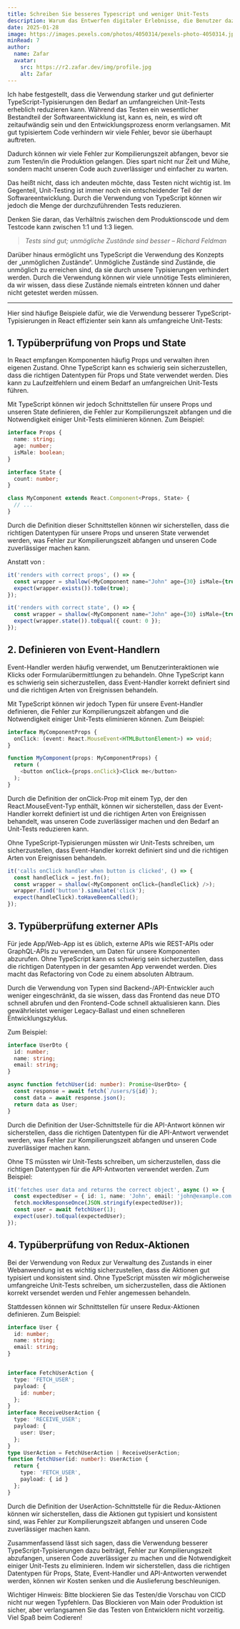 ```yaml
---
title: Schreiben Sie besseres Typescript und weniger Unit-Tests
description: Warum das Entwerfen digitaler Erlebnisse, die Benutzer dazu anregen, langsamer zu werden und sich intensiv zu engagieren, zu bedeutungsvolleren Interaktionen und besseren Ergebnissen führen kann.
date: 2025-01-28
image: https://images.pexels.com/photos/4050314/pexels-photo-4050314.jpeg?auto=compress&cs=tinysrgb&w=1260&h=750&dpr=1
minRead: 7
author:
  name: Zafar
  avatar:
    src: https://r2.zafar.dev/img/profile.jpg
    alt: Zafar
---
```

Ich habe festgestellt, dass die Verwendung starker und gut definierter TypeScript-Typisierungen den Bedarf an umfangreichen Unit-Tests erheblich reduzieren kann. Während das Testen ein wesentlicher Bestandteil der Softwareentwicklung ist, kann es, nein, es wird oft zeitaufwändig sein und den Entwicklungsprozess enorm verlangsamen. Mit gut typisiertem Code verhindern wir viele Fehler, bevor sie überhaupt auftreten.

Dadurch können wir viele Fehler zur Kompilierungszeit abfangen, bevor sie zum Testen/in die Produktion gelangen. Dies spart nicht nur Zeit und Mühe, sondern macht unseren Code auch zuverlässiger und einfacher zu warten.

Das heißt nicht, dass ich andeuten möchte, dass Testen nicht wichtig ist. Im Gegenteil, Unit-Testing ist immer noch ein entscheidender Teil der Softwareentwicklung. Durch die Verwendung von TypeScript können wir jedoch die Menge der durchzuführenden Tests reduzieren.

Denken Sie daran, das Verhältnis zwischen dem Produktionscode und dem Testcode kann zwischen 1:1 und 1:3 liegen.

> *Tests sind gut; unmögliche Zustände sind besser – Richard Feldman*

Darüber hinaus ermöglicht uns TypeScript die Verwendung des Konzepts der „unmöglichen Zustände“. Unmögliche Zustände sind Zustände, die unmöglich zu erreichen sind, da sie durch unsere Typisierungen verhindert werden. Durch die Verwendung können wir viele unnötige Tests eliminieren, da wir wissen, dass diese Zustände niemals eintreten können und daher nicht getestet werden müssen.

---

Hier sind häufige Beispiele dafür, wie die Verwendung besserer TypeScript-Typisierungen in React effizienter sein kann als umfangreiche Unit-Tests:

## 1. Typüberprüfung von Props und State
In React empfangen Komponenten häufig Props und verwalten ihren eigenen Zustand. Ohne TypeScript kann es schwierig sein sicherzustellen, dass die richtigen Datentypen für Props und State verwendet werden. Dies kann zu Laufzeitfehlern und einem Bedarf an umfangreichen Unit-Tests führen.

Mit TypeScript können wir jedoch Schnittstellen für unsere Props und unseren State definieren, die Fehler zur Kompilierungszeit abfangen und die Notwendigkeit einiger Unit-Tests eliminieren können. Zum Beispiel:

```ts
interface Props {
  name: string;
  age: number;
  isMale: boolean;
}

interface State {
  count: number;
}

class MyComponent extends React.Component<Props, State> {
  // ...
}
```

Durch die Definition dieser Schnittstellen können wir sicherstellen, dass die richtigen Datentypen für unsere Props und unseren State verwendet werden, was Fehler zur Kompilierungszeit abfangen und unseren Code zuverlässiger machen kann.

Anstatt von :

```ts
it('renders with correct props', () => {
  const wrapper = shallow(<MyComponent name="John" age={30} isMale={true} />);
  expect(wrapper.exists()).toBe(true);
});

it('renders with correct state', () => {
  const wrapper = shallow(<MyComponent name="John" age={30} isMale={true} />);
  expect(wrapper.state()).toEqual({ count: 0 });
});
```

## 2. Definieren von Event-Handlern

Event-Handler werden häufig verwendet, um Benutzerinteraktionen wie Klicks oder Formularübermittlungen zu behandeln. Ohne TypeScript kann es schwierig sein sicherzustellen, dass Event-Handler korrekt definiert sind und die richtigen Arten von Ereignissen behandeln.

Mit TypeScript können wir jedoch Typen für unsere Event-Handler definieren, die Fehler zur Kompilierungszeit abfangen und die Notwendigkeit einiger Unit-Tests eliminieren können. Zum Beispiel:

```ts
interface MyComponentProps {
  onClick: (event: React.MouseEvent<HTMLButtonElement>) => void;
}

function MyComponent(props: MyComponentProps) {
  return (
    <button onClick={props.onClick}>Click me</button>
  );
}
```

Durch die Definition der onClick-Prop mit einem Typ, der den React.MouseEvent-Typ enthält, können wir sicherstellen, dass der Event-Handler korrekt definiert ist und die richtigen Arten von Ereignissen behandelt, was unseren Code zuverlässiger machen und den Bedarf an Unit-Tests reduzieren kann.

Ohne TypeScript-Typisierungen müssten wir Unit-Tests schreiben, um sicherzustellen, dass Event-Handler korrekt definiert sind und die richtigen Arten von Ereignissen behandeln.

```ts
it('calls onClick handler when button is clicked', () => {
  const handleClick = jest.fn();
  const wrapper = shallow(<MyComponent onClick={handleClick} />);
  wrapper.find('button').simulate('click');
  expect(handleClick).toHaveBeenCalled();
});
```

## 3. Typüberprüfung externer APIs

Für jede App/Web-App ist es üblich, externe APIs wie REST-APIs oder GraphQL-APIs zu verwenden, um Daten für unsere Komponenten abzurufen. Ohne TypeScript kann es schwierig sein sicherzustellen, dass die richtigen Datentypen in der gesamten App verwendet werden. Dies macht das Refactoring von Code zu einem absoluten Albtraum.

Durch die Verwendung von Typen sind Backend-/API-Entwickler auch weniger eingeschränkt, da sie wissen, dass das Frontend das neue DTO schnell abrufen und den Frontend-Code schnell aktualisieren kann. Dies gewährleistet weniger Legacy-Ballast und einen schnelleren Entwicklungszyklus.

Zum Beispiel:
```ts
interface UserDto {
  id: number;
  name: string;
  email: string;
}

async function fetchUser(id: number): Promise<UserDto> {
  const response = await fetch(`/users/${id}`);
  const data = await response.json();
  return data as User;
}
```

Durch die Definition der User-Schnittstelle für die API-Antwort können wir sicherstellen, dass die richtigen Datentypen für die API-Antwort verwendet werden, was Fehler zur Kompilierungszeit abfangen und unseren Code zuverlässiger machen kann.

Ohne TS müssten wir Unit-Tests schreiben, um sicherzustellen, dass die richtigen Datentypen für die API-Antworten verwendet werden. Zum Beispiel:

```ts
it('fetches user data and returns the correct object', async () => {
  const expectedUser = { id: 1, name: 'John', email: 'john@example.com' };
  fetch.mockResponseOnce(JSON.stringify(expectedUser));
  const user = await fetchUser(1);
  expect(user).toEqual(expectedUser);
});
```


## 4. Typüberprüfung von Redux-Aktionen
Bei der Verwendung von Redux zur Verwaltung des Zustands in einer Webanwendung ist es wichtig sicherzustellen, dass die Aktionen gut typisiert und konsistent sind. Ohne TypeScript müssten wir möglicherweise umfangreiche Unit-Tests schreiben, um sicherzustellen, dass die Aktionen korrekt versendet werden und Fehler angemessen behandeln.

Stattdessen können wir Schnittstellen für unsere Redux-Aktionen definieren. Zum Beispiel:

```ts
interface User {
  id: number;
  name: string;
  email: string;
}


interface FetchUserAction {
  type: 'FETCH_USER';
  payload: {
    id: number;
  };
}
interface ReceiveUserAction {
  type: 'RECEIVE_USER';
  payload: {
    user: User;
  };
}
type UserAction = FetchUserAction | ReceiveUserAction;
function fetchUser(id: number): UserAction {
  return {
    type: 'FETCH_USER',
    payload: { id }
  };
}
```

Durch die Definition der UserAction-Schnittstelle für die Redux-Aktionen können wir sicherstellen, dass die Aktionen gut typisiert und konsistent sind, was Fehler zur Kompilierungszeit abfangen und unseren Code zuverlässiger machen kann.

Zusammenfassend lässt sich sagen, dass die Verwendung besserer TypeScript-Typisierungen dazu beiträgt, Fehler zur Kompilierungszeit abzufangen, unseren Code zuverlässiger zu machen und die Notwendigkeit einiger Unit-Tests zu eliminieren. Indem wir sicherstellen, dass die richtigen Datentypen für Props, State, Event-Handler und API-Antworten verwendet werden, können wir Kosten senken und die Auslieferung beschleunigen.

Wichtiger Hinweis: Bitte blockieren Sie das Testen/die Vorschau von CICD nicht nur wegen Typfehlern. Das Blockieren von Main oder Produktion ist sicher, aber verlangsamen Sie das Testen von Entwicklern nicht vorzeitig. Viel Spaß beim Codieren!
